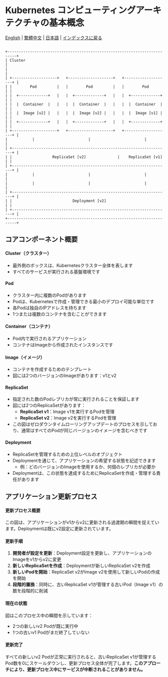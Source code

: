 # Kubernetes コンピューティングアーキテクチャの基本概念

[English](../en/07_k8s_computing_architecture.md) | [繁體中文](../zh-tw/07_k8s_computing_architecture.md) | [日本語](../ja/07_k8s_computing_architecture.md) | [インデックスに戻る](../README.md)

```

+--------------------------------------------------------------------------+
| Cluster                                                                  |
|                                                                          |
| +--------------------+   +--------------------+   +--------------------+ |
| |        Pod         |   |        Pod         |   |        Pod         | |
| |  +-------------+   |   |  +-------------+   |   |  +-------------+   | |
| |  |  Container  |   |   |  |  Container  |   |   |  |  Container  |   | |
| |  |  Image [v2] |   |   |  |  Image [v2] |   |   |  |  Image [v1] |   | |
| |  +-------------+   |   |  +-------------+   |   |  +-------------+   | |
| +--------------------+   +--------------------+   +--------------------+ |
|           |                        |                        |            |
| +----------------------------------------------------------------------+ |
| |                  ReplicaSet [v2]              |    ReplicaSet [v1]   | |
| +----------------------------------------------------------------------+ |
|           |                        |                        |            |
|           |                        |                        |            |
| +----------------------------------------------------------------------+ |
| |                           Deployment [v2]                            | |
| +----------------------------------------------------------------------+ |
+--------------------------------------------------------------------------+

```

## コアコンポーネント概要

#### Cluster（クラスター）
- 最外側のボックスは、Kubernetesクラスター全体を表します
- すべてのサービスが実行される基盤環境です

#### Pod
- クラスター内に複数のPodがあります
- Podは、Kubernetesで作成・管理できる最小のデプロイ可能な単位です
- 各Podは独自のIPアドレスを持ちます
- 1つまたは複数のコンテナを含むことができます

#### Container（コンテナ）
- Pod内で実行されるアプリケーション
- コンテナはImageから作成されたインスタンスです

#### Image（イメージ）
- コンテナを作成するためのテンプレート
- 図には2つのバージョンのImageがあります：v1とv2

#### ReplicaSet
- 指定された数のPodレプリカが常に実行されることを保証します
- 図には2つのReplicaSetがあります：
  - **ReplicaSet v1**：Image v1を実行するPodを管理
  - **ReplicaSet v2**：Image v2を実行するPodを管理
- この図はゼロダウンタイムローリングアップデートのプロセスを示しており、通常はすべてのPodが同じバージョンのイメージを含むべきです

#### Deployment
- ReplicaSetを管理するための上位レベルのオブジェクト
- Deploymentを通じて、アプリケーションの希望する状態を記述できます
  - 例：どのバージョンのImageを使用するか、何個のレプリカが必要か
- Deploymentは、この状態を達成するためにReplicaSetを作成・管理する責任があります

## アプリケーション更新プロセス

#### 更新プロセス概要
この図は、アプリケーションがv1からv2に更新される過渡期の瞬間を捉えています。Deploymentは既にv2設定に更新されています。

#### 更新手順
1. **開発者が設定を更新**：Deployment設定を更新し、アプリケーションのImageをv1からv2に変更
2. **新しいReplicaSetを作成**：Deploymentが新しいReplicaSet v2を作成
3. **新しいPodを開始**：ReplicaSet v2がImage v2を使用して新しいPodの作成を開始
4. **段階的置換**：同時に、古いReplicaSet v1が管理する古いPod（Image v1）の数を段階的に削減

#### 現在の状態
図はこのプロセス中の瞬間を示しています：
- 2つの新しいv2 Podが既に実行中
- 1つの古いv1 Podがまだ終了していない

#### 更新完了
すべての新しいv2 Podが正常に実行されると、古いReplicaSet v1が管理するPod数を0にスケールダウンし、更新プロセス全体が完了します。**このアプローチにより、更新プロセス中にサービスが中断されることがありません。** 